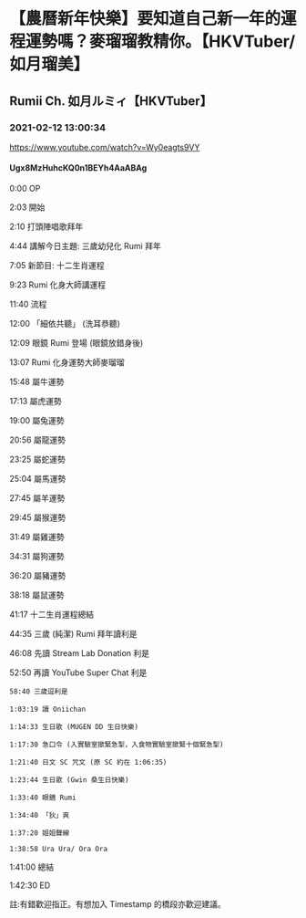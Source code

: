 # 【農曆新年快樂】要知道自己新一年的運程運勢嗎？麥瑠瑠教精你。【HKVTuber/如月瑠美】

## Rumii Ch. 如月ルミィ【HKVTuber】

### 2021-02-12 13:00:34

https://www.youtube.com/watch?v=Wy0eagts9VY

#### Ugx8MzHuhcKQ0n1BEYh4AaABAg

0:00 OP

2:03 開始

2:10 打頭陣唱歌拜年

4:44 講解今日主題: 三歲幼兒化 Rumi 拜年



7:05 新節目: 十二生肖運程

9:23 Rumi 化身大師講運程

11:40 流程

12:00 「細依共聽」 (洗耳恭聽)

12:09 眼鏡 Rumi 登場 (眼鏡放錯身後)

13:07 Rumi 化身運勢大師麥瑠瑠



15:48 屬牛運勢

17:13 屬虎運勢

19:00 屬兔運勢

20:56 屬龍運勢

23:25 屬蛇運勢

25:04 屬馬運勢

27:45 屬羊運勢

29:45 屬猴運勢

31:49 屬雞運勢

34:31 屬狗運勢

36:20 屬豬運勢

38:18 屬鼠運勢

41:17 十二生肖運程總結



44:35 三歲 (純潔) Rumi 拜年讀利是

46:08 先讀 Stream Lab Donation 利是

52:50 再讀 YouTube Super Chat 利是

    58:40 三歲逗利是

    1:03:19 讀 Oniichan

    1:14:33 生日歌 (MUGEN DD 生日快樂)

    1:17:30 急口令 (入實驗室撳緊急掣，入食物實驗室撳緊十個緊急掣)

    1:21:40 日文 SC 咒文 (原 SC 約在 1:06:35)

    1:23:44 生日歌 (Gwin 桑生日快樂)

    1:33:40 眼鏡 Rumi

    1:34:40 「狄」爽

    1:37:20 姐姐聲線

    1:38:58 Ura Ura/ Ora Ora



1:41:00 總結

1:42:30 ED



註:有錯歡迎指正。有想加入 Timestamp 的橋段亦歡迎建議。

